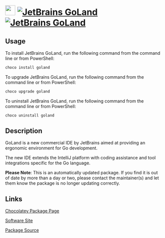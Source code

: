 ﻿# <img src="https://cdn.jsdelivr.net/gh/mkevenaar/chocolatey-packages@00f9c74ebe44c475727c6e7f63dc593e9ab1b746/icons/goland.png" width="32" height="32"/> [![JetBrains GoLand](https://img.shields.io/chocolatey/v/goland.svg?label=JetBrains+GoLand)](https://chocolatey.org/packages/goland) [![JetBrains GoLand](https://img.shields.io/chocolatey/dt/goland.svg)](https://chocolatey.org/packages/goland)

## Usage
To install JetBrains GoLand, run the following command from the command line or from PowerShell:
```powershell
choco install goland
```

To upgrade JetBrains GoLand, run the following command from the command line or from PowerShell:
```powershell
choco upgrade goland
```

To uninstall JetBrains GoLand, run the following command from the command line or from PowerShell:
```powershell
choco uninstall goland
```

## Description
GoLand is a new commercial IDE by JetBrains aimed at providing an ergonomic environment for Go development.

The new IDE extends the IntelliJ platform with coding assistance and tool integrations specific for the Go language.

**Please Note**: This is an automatically updated package. If you find it is
out of date by more than a day or two, please contact the maintainer(s) and
let them know the package is no longer updating correctly.


## Links
[Chocolatey Package Page](https://chocolatey.org/packages/goland)

[Software Site](https://www.jetbrains.com/go/)

[Package Source](https://github.com/mkevenaar/chocolatey-packages/tree/master/automatic/goland)


